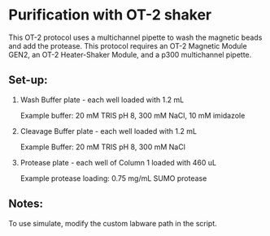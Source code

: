 # Purification with OT-2 shaker

This OT-2 protocol uses a multichannel pipette to wash the magnetic beads and add the protease. This protocol requires an OT-2 Magnetic Module GEN2, an OT-2 Heater-Shaker Module, and a p300 multichannel pipette.   

## Set-up:

1. Wash Buffer plate - each well loaded with 1.2 mL

    Example buffer: 20 mM TRIS pH 8, 300 mM NaCl, 10 mM imidazole

2. Cleavage Buffer plate - each well loaded with 1.2 mL

    Example Buffer: 20 mM TRIS pH 8, 300 mM NaCl

3. Protease plate - each well of Column 1 loaded with 460 uL

    Example protease loading: 0.75 mg/mL SUMO protease


## Notes:

To use simulate, modify the custom labware path in the script. 